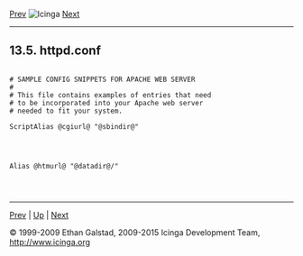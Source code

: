 [Prev](sample-resource.md) ![Icinga](../images/logofullsize.png "Icinga") [Next](sample-commands.md)

* * * * *

13.5. httpd.conf
----------------

<pre><code>
# SAMPLE CONFIG SNIPPETS FOR APACHE WEB SERVER
#
# This file contains examples of entries that need
# to be incorporated into your Apache web server
# needed to fit your system.

ScriptAlias @cgiurl@ "@sbindir@"

<Directory "@sbindir@">
<Directory>

Alias @htmurl@ "@datadir@/"

<Directory "@datadir@/">
<Directory>
</code></pre>

* * * * *

[Prev](sample-resource.md) | [Up](ch13.md) | [Next](sample-commands.md)






© 1999-2009 Ethan Galstad, 2009-2015 Icinga Development Team,
http://www.icinga.org
